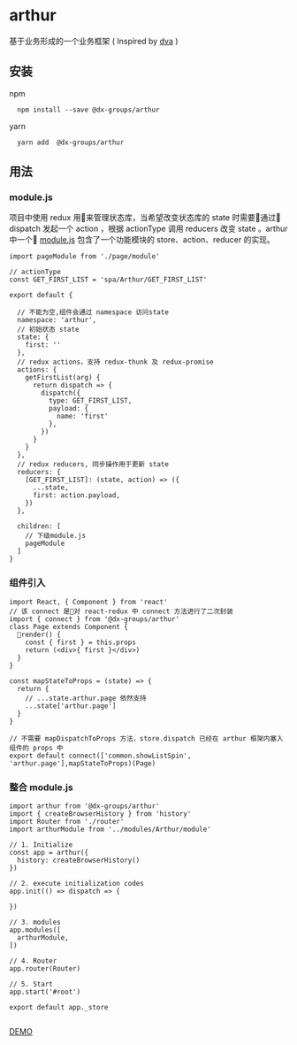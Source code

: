 # arthur
基于业务形成的一个业务框架 ( Inspired by [dva](https://github.com/dvajs/dva) )

## 安装

npm
```
  npm install --save @dx-groups/arthur
```
yarn

```
  yarn add  @dx-groups/arthur
```
## 用法
### module.js
项目中使用 redux 用来管理状态库，当希望改变状态库的 state 时需要通过 dispatch 发起一个 action ，根据 actionType 调用 reducers 改变 state 。arthur 中一个 [module.js](https://github.com/xubaoshi/arthur/blob/master/examples/arthur/src/modules/Arthur/module.js) 包含了一个功能模块的 store、action、reducer 的实现。

```
import pageModule from './page/module'

// actionType
const GET_FIRST_LIST = 'spa/Arthur/GET_FIRST_LIST' 

export default {

  // 不能为空,组件会通过 namespace 访问state
  namespace: 'arthur',
  // 初始状态 state
  state: {
    first: ''
  },
  // redux actions，支持 redux-thunk 及 redux-promise 
  actions: {
    getFirstList(arg) {
      return dispatch => {
        dispatch({
          type: GET_FIRST_LIST,
          payload: {
            name: 'first'
          },
        })
      }
    }
  },
  // redux reducers, 同步操作用于更新 state
  reducers: {
    [GET_FIRST_LIST]: (state, action) => ({
      ...state,
      first: action.payload,
    })
  },

  children: [
    // 下级module.js
    pageModule
  ]
}
```

### 组件引入
```
import React, { Component } from 'react'
// 该 connect 是对 react-redux 中 connect 方法进行了二次封装
import { connect } from '@dx-groups/arthur'
class Page extends Component {
  render() {
    const { first } = this.props
    return (<div>{ first }</div>)
  }
}

const mapStateToProps = (state) => {
  return {
    // ...state.arthur.page 依然支持
    ...state['arthur.page']
  }
}

// 不需要 mapDispatchToProps 方法，store.dispatch 已经在 arthur 框架内塞入组件的 props 中
export default connect(['common.showListSpin', 'arthur.page'],mapStateToProps)(Page)

```
### 整合 module.js

```
import arthur from '@dx-groups/arthur'
import { createBrowserHistory } from 'history'
import Router from './router'
import arthurModule from '../modules/Arthur/module'

// 1. Initialize
const app = arthur({
  history: createBrowserHistory()
})

// 2. execute initialization codes
app.init(() => dispatch => {
  
})

// 3. modules
app.modules([
  arthurModule,
])

// 4. Router
app.router(Router)

// 5. Start
app.start('#root')

export default app._store
  
```

[DEMO](https://github.com/xubaoshi/arthur/tree/master/examples/arthur)